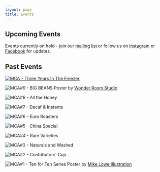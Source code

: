 ```yaml
---
layout: page
title: Events
---
```


## Upcoming Events

Events currently on hold - join our [mailing list](http://eepurl.com/gaXOT5) or follow us on [Instagram](https://www.instagram.com/manchestercoffeearchive) or [Facebook](https://www.facebook.com/manchestercoffeearchive) for updates.


## Past Events

[![MCA - Three Years In The Freezer](/assets/img/mca10_poster_2000px.png)](/lineups/3-years/)

![MCA#9 - BIG BEANS](/assets/img/events/mca09poster.jpg) 
Poster by [Wonder Room Studio](https://wwwonderroom.com/)



![MCA#8 - All the Honey](/assets/img/events/mca8poster.jpg)



![MCA#7 - Decaf & Instants](/assets/img/events/mca07poster.jpg)



![MCA#6 - Euro Roasters](/assets/img/events/mca06poster.jpg)



![MCA#5 - China Special](/assets/img/events/mca05poster.jpg)



![MCA#4 - Rare Varieties](/assets/img/events/mca04poster.jpg)



![MCA#3 - Naturals and Washed](/assets/img/events/mca03poster.jpg)



![MCA#2 - Contributors' Cup](/assets/img/events/mca02poster.jpg)



![MCA#1 - Ten for Ten Series](/assets/img/events/mca01poster.jpg) 
Poster by [Mike Lowe Illustration](https://mike-lowe.co.uk/)


